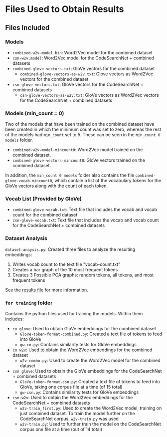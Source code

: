 # Files Used to Obtain Results
## Files Included
### Models
- `combined-w2v-model.bin`: Word2Vec model for the combined dataset
- `csn-w2v.model`: Word2Vec model for the CodeSearchNet + combined datasets
- `combined-glove-vectors.txt`: GloVe vectors for the combined dataset
  - `combined-glove-vectors-as-w2v.txt`: Glove vectors as Word2Vec vectors for the combined dataset
- `csn-glove-vectors.txt`: GloVe vectors for the CodeSearchNet + combined datasets
  - `csn-glove-vectors-as-w2v.txt`: GloVe vectors as Word2Vec vectors for the CodeSearchNet + combined datasets

### Models (min_count = 0)

Two of the models that have been trained on the combined dataset have been created in which the minimum count was set to zero, whereas the rest of the models had `min_count` set to 5. These can be seen in the `min_count 0 models` folder.
- `combined-w2v-model-mincount0`: Word2Vec model trained on the combined dataset.
- `combined-glove-vectors-mincount0`: GloVe vectors trained on the combined dataset.

In addition, the `min_count 0 models` folder also contains the file `combined-glove-vocab-mincount0`, which contain a list of the vocabulary tokens for the GloVe vectors along with the count of each token.

### Vocab List (Provided by GloVe)
- `combined-glove-vocab.txt`: Text file that includes the vocab and vocab count for the combined dataset
- `csn-glove-vocab.txt`: Text file that includes the vocab and vocab count for the CodeSearchNet + combined datasets

### Dataset Analysis
`dataset-anaysis.py`: Created three files to analyze the resulting embeddings:

1. Writes vocab count to the text file "vocab-count.txt"
2. Creates a bar graph of the 10 most frequent tokens
3. Creates 3 Possible PCA graphs: random tokens, all tokens, and most frequent tokens

See the [results file](https://github.com/Sairamvinay/Code-Generation-Classification-QA/tree/Embeddings/code-embeddings/results) for more information.

### `for training` folder
Contains the python files used for training the models. Within them includes:
- `co glove`: Used to obtain GloVe embeddings for the combined dataset
  - `GloVe-token-format-combined.py`: Created a text file of tokens to feed into GloVe
  - `gw-co.py`: Contains similarity tests for GloVe embeddings
- `co w2v`: Used to obtain the Word2Vec embeddings for the combined dataset
  - `w2v-combo.py`: Used to create the Word2Vec model for the combined dataset
- `csn glove`: Used to obtain the GloVe embeddings for the CodeSearchNet + combined datasets
  - `GloVe-token-format-csn.py`: Created a text file of tokens to feed into GloVe, taking one corpus file at a time (of 15 total)
  - `gw-csn.py`: Contains similarity tests for GloVe embeddings
- `csn-w2v`: Used to obtain the Word2Vec embeddings for the CodeSearchNet + combined datasets
  - `w2v-train_first.py`: Used to create the Word2Vec model, training on just combined dataset. To train the model further on the CodeSearchNet corpus, `w2v-train.py` was used
  - `w2v-train.py`: Used to further train the model on the CodeSearchNet corpus one file at a time (out of 14 total)
